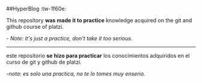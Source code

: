 ##HyperBlog :tw-1f60e: 

This repository **was made it to practice** knowledge acquired on the git and github course of platzi.

*- Note: it's just a practice, don't take it too serious.*

------------

este repositorio **se hizo para practicar** los conocimientos adquiridos en el curso de git y github de platzi.

*-nota: es solo una practica, no te lo tomes muy enserio.*
